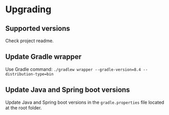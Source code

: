 # Upgrading

## Supported versions

Check project readme.

## Update Gradle wrapper

Use Gradle command: `./gradlew wrapper --gradle-version=8.4 --distribution-type=bin`

## Update Java and Spring boot versions

Update Java and Spring boot versions in the `gradle.properties` file located at the root folder.
